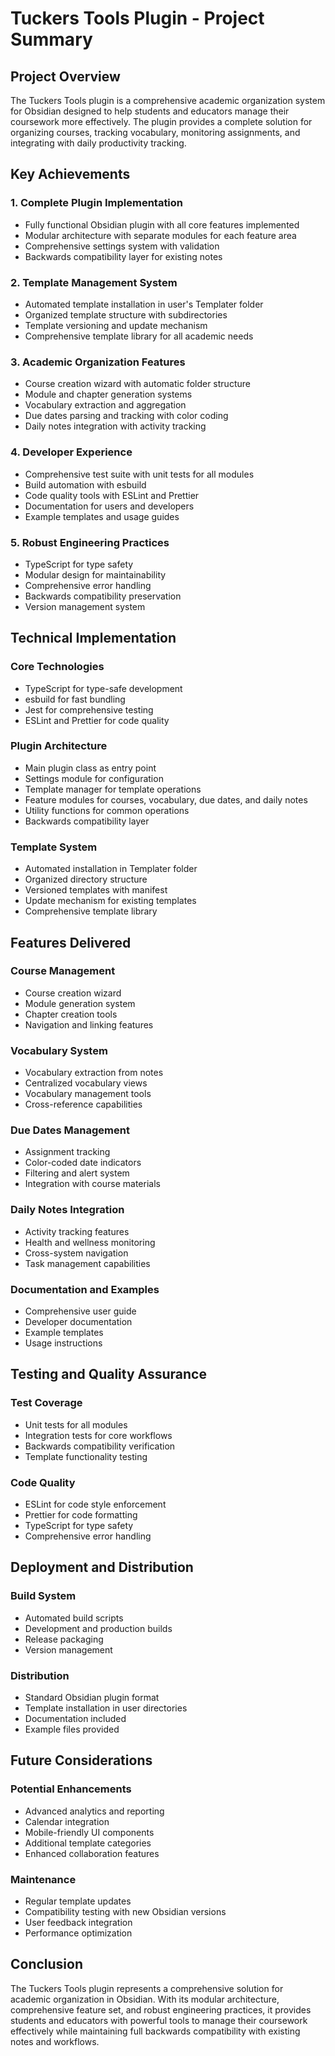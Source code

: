 # Tuckers Tools Plugin - Project Summary

## Project Overview

The Tuckers Tools plugin is a comprehensive academic organization system for Obsidian designed to help students and educators manage their coursework more effectively. The plugin provides a complete solution for organizing courses, tracking vocabulary, monitoring assignments, and integrating with daily productivity tracking.

## Key Achievements

### 1. Complete Plugin Implementation
- Fully functional Obsidian plugin with all core features implemented
- Modular architecture with separate modules for each feature area
- Comprehensive settings system with validation
- Backwards compatibility layer for existing notes

### 2. Template Management System
- Automated template installation in user's Templater folder
- Organized template structure with subdirectories
- Template versioning and update mechanism
- Comprehensive template library for all academic needs

### 3. Academic Organization Features
- Course creation wizard with automatic folder structure
- Module and chapter generation systems
- Vocabulary extraction and aggregation
- Due dates parsing and tracking with color coding
- Daily notes integration with activity tracking

### 4. Developer Experience
- Comprehensive test suite with unit tests for all modules
- Build automation with esbuild
- Code quality tools with ESLint and Prettier
- Documentation for users and developers
- Example templates and usage guides

### 5. Robust Engineering Practices
- TypeScript for type safety
- Modular design for maintainability
- Comprehensive error handling
- Backwards compatibility preservation
- Version management system

## Technical Implementation

### Core Technologies
- TypeScript for type-safe development
- esbuild for fast bundling
- Jest for comprehensive testing
- ESLint and Prettier for code quality

### Plugin Architecture
- Main plugin class as entry point
- Settings module for configuration
- Template manager for template operations
- Feature modules for courses, vocabulary, due dates, and daily notes
- Utility functions for common operations
- Backwards compatibility layer

### Template System
- Automated installation in Templater folder
- Organized directory structure
- Versioned templates with manifest
- Update mechanism for existing templates
- Comprehensive template library

## Features Delivered

### Course Management
- Course creation wizard
- Module generation system
- Chapter creation tools
- Navigation and linking features

### Vocabulary System
- Vocabulary extraction from notes
- Centralized vocabulary views
- Vocabulary management tools
- Cross-reference capabilities

### Due Dates Management
- Assignment tracking
- Color-coded date indicators
- Filtering and alert system
- Integration with course materials

### Daily Notes Integration
- Activity tracking features
- Health and wellness monitoring
- Cross-system navigation
- Task management capabilities

### Documentation and Examples
- Comprehensive user guide
- Developer documentation
- Example templates
- Usage instructions

## Testing and Quality Assurance

### Test Coverage
- Unit tests for all modules
- Integration tests for core workflows
- Backwards compatibility verification
- Template functionality testing

### Code Quality
- ESLint for code style enforcement
- Prettier for code formatting
- TypeScript for type safety
- Comprehensive error handling

## Deployment and Distribution

### Build System
- Automated build scripts
- Development and production builds
- Release packaging
- Version management

### Distribution
- Standard Obsidian plugin format
- Template installation in user directories
- Documentation included
- Example files provided

## Future Considerations

### Potential Enhancements
- Advanced analytics and reporting
- Calendar integration
- Mobile-friendly UI components
- Additional template categories
- Enhanced collaboration features

### Maintenance
- Regular template updates
- Compatibility testing with new Obsidian versions
- User feedback integration
- Performance optimization

## Conclusion

The Tuckers Tools plugin represents a comprehensive solution for academic organization in Obsidian. With its modular architecture, comprehensive feature set, and robust engineering practices, it provides students and educators with powerful tools to manage their coursework effectively while maintaining full backwards compatibility with existing notes and workflows.